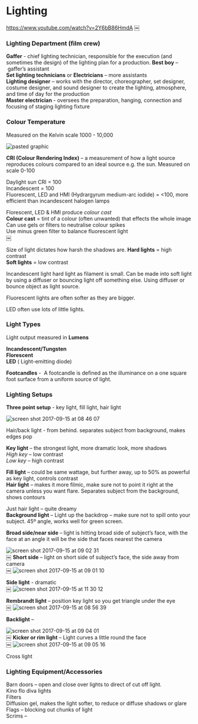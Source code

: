 # Lighting

https://www.youtube.com/watch?v=2Y6bB86HmdA
￼

### Lighting Department (film crew)
**Gaffer** - chief lighting technician, responsible for the execution (and sometimes the design) of the lighting plan for a production.
**Best boy** – gaffer’s assistant <br>
**Set lighting technicians** or **Electricians** – more assistants <br>
**Lighting designer** – works with the director, choreographer, set designer, costume designer, and sound designer to create the lighting, atmosphere, and time of day for the production<br>
**Master electrician** - oversees the preparation, hanging, connection and focusing of staging lighting fixture<br>



### Colour Temperature
Measured on the Kelvin scale 1000 - 10,000<br>

![pasted graphic](https://user-images.githubusercontent.com/26869008/30481184-358d72a0-9a15-11e7-82d7-eb4b92924e80.png)

**CRI (Colour Rendering Index)** – a measurement of how a light source reproduces colours compared to an ideal source e.g. the sun. Measured on scale 0-100<br>

Daylight sun CRI = 100<br>
Incandescent = 100<br>
Fluorescent, LED and HMI (Hydrargyrum medium-arc iodide) = <100, more efficient than incandescent halogen lamps<br>

Florescent, LED & HMI produce *colour cast*<br>
**Colour cast** = tint of a colour (often unwanted) that effects the whole image<br>
Can use gels or filters to neutralise colour spikes <br>
Use minus green filter to balance fluorescent light<br>
￼

Size of light dictates how harsh the shadows are. 
**Hard lights** = high contrast<br>
**Soft lights** = low contrast<br>

Incandescent light hard light as filament is small. Can be made into soft light by using a diffuser or bouncing light off something else. Using diffuser or bounce object as light source. 

Fluorescent lights are often softer as they are bigger.

LED often use lots of little lights.

### Light Types
Light output measured in **Lumens**<br>

**Incandescent/Tungsten**<br>
**Florescent**<br>
**LED** ( Light-emitting diode)<br>

**Footcandles**  -  A footcandle is defined as the illuminance on a one square foot surface from a uniform source of light.<br>

### Lighting Setups
**Three point setup** - key light, fill light, hair light<br>

![screen shot 2017-09-15 at 08 46 07](https://user-images.githubusercontent.com/26869008/30481155-14e27712-9a15-11e7-90a0-bfd7598f32af.png)

Hair/back light - from behind. separates subject from background, makes edges pop<br>

**Key light** – the strongest light, more dramatic look, more shadows<br>
*High key* – low contrast <br>
*Low key* – high contrast<br>

**Fill light** – could be same wattage, but further away, up to 50% as powerful as key light, controls contrast<br>
**Hair light** – makes it more filmic, make sure not to point it right at the camera unless you want flare. Separates subject from the background, shows contours<br>

Just hair light – quite dreamy<br>
**Background light** – Light up the backdrop – make sure not to spill onto your subject. 45º angle, works well for green screen.


**Broad side/near side** – light is hitting broad side of subject’s face, with the face at an angle it will be the side that faces nearest the camera<br>

![screen shot 2017-09-15 at 09 02 31](https://user-images.githubusercontent.com/26869008/30481208-5408b294-9a15-11e7-8317-f5a427addd28.png)<br>
￼
**Short side** – light on short side of subject’s face, the side away from camera<br>
￼
![screen shot 2017-09-15 at 09 01 10](https://user-images.githubusercontent.com/26869008/30481210-56140174-9a15-11e7-9169-ae3e83495a2c.png)<br>


**Side light** - dramatic<br>
￼
![screen shot 2017-09-15 at 11 30 12](https://user-images.githubusercontent.com/26869008/30481226-6796c274-9a15-11e7-9b85-c48f55e1d52d.png)<br>

**Rembrandt light** – position key light so you get triangle under the eye<br>
￼
![screen shot 2017-09-15 at 08 56 39](https://user-images.githubusercontent.com/26869008/30481238-71104b36-9a15-11e7-9198-41f7ffcd4b23.png)<br>


**Backlight** – <br>

![screen shot 2017-09-15 at 09 04 01](https://user-images.githubusercontent.com/26869008/30481232-6cc5157a-9a15-11e7-952d-b0c5fa5e21b9.png)<br>
￼
**Kicker or rim light** – Light curves a little round the face <br>
￼
![screen shot 2017-09-15 at 09 05 16](https://user-images.githubusercontent.com/26869008/30481261-8f6b34e2-9a15-11e7-84af-f6f055d81c4c.png)<br>

Cross light <br>

### Lighting Equipment/Accessories
Barn doors – open and close over lights to direct of cut off light.<br>
Kino flo diva lights<br>
Filters<br>
Diffusion gel, makes the light softer, to reduce or diffuse shadows or glare<br>
Flags – blocking out chunks of light<br>
Scrims – 
